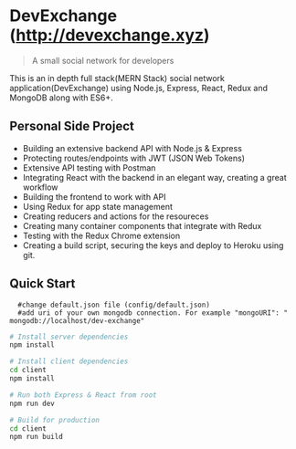 # DevExchange (http://devexchange.xyz)
> A small social network for developers

This is an in depth full stack(MERN Stack) social network application(DevExchange) using Node.js, Express, React, Redux and MongoDB along with ES6+.

## Personal Side Project
* Building an extensive backend API with Node.js & Express
* Protecting routes/endpoints with JWT (JSON Web Tokens)
* Extensive API testing with Postman
* Integrating React with the backend in an elegant way, creating a great workflow
* Building the frontend to work with API
* Using Redux for app state management
* Creating reducers and actions for the resoureces
* Creating many container components that integrate with Redux
* Testing with the Redux Chrome extension
* Creating a build script, securing the keys and deploy to Heroku using git.

## Quick Start

```
  #change default.json file (config/default.json)
  #add uri of your own mongodb connection. For example "mongoURI": " mongodb://localhost/dev-exchange"
```

```bash
# Install server dependencies
npm install

# Install client dependencies
cd client
npm install

# Run both Express & React from root
npm run dev

# Build for production
cd client
npm run build
```
